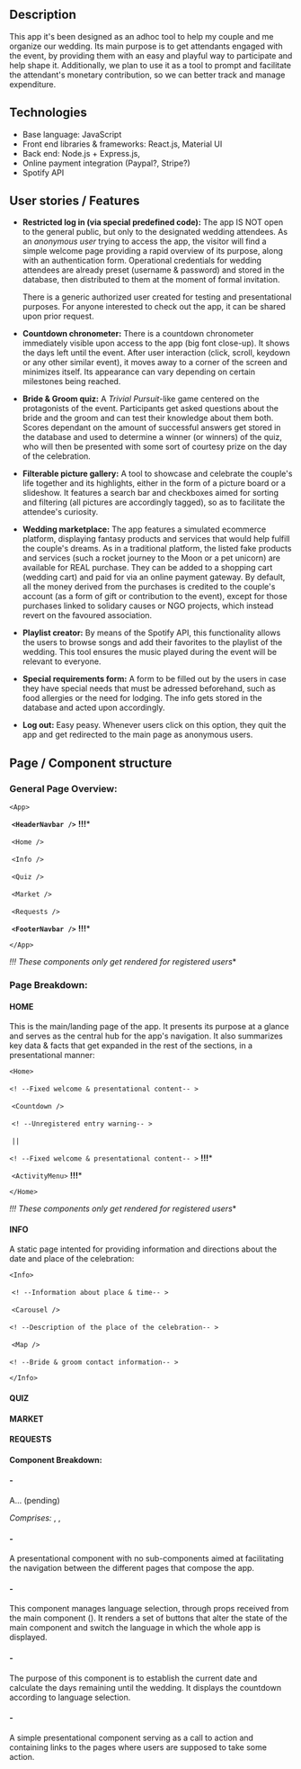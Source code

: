 ## Description

This app it's been designed as an adhoc tool to help my couple and me organize our wedding. Its main purpose is to get attendants engaged with the event, by providing them with an easy and playful way to participate and help shape it. Additionally, we plan to use it as a tool to prompt and facilitate the attendant's monetary contribution, so we can better track and manage expenditure. 

## Technologies

- Base language: JavaScript
- Front end libraries & frameworks: React.js, Material UI
- Back end: Node.js + Express.js,
- Online payment integration (Paypal?, Stripe?)
- Spotify API

## User stories / Features

- **Restricted log in (via special predefined code):** The app IS NOT open to the general public, but only to the designated wedding attendees. As an *anonymous user* trying to access the app, the visitor will find a simple welcome page providing a rapid overview of its purpose, along with an authentication form. Operational credentials for wedding attendees are already preset (username & password) and stored in the database, then distributed to them at the moment of formal invitation.


  There is a generic authorized user created for testing and presentational purposes. For anyone interested to check out the app, it can be shared upon prior request.

- **Countdown chronometer:** There is a countdown chronometer immediately visible upon access to the app (big font close-up). It shows the days left until the event. After user interaction (click, scroll, keydown or any other similar event), it moves away to a corner of the screen and minimizes itself. Its appearance can vary depending on certain milestones being reached.

- **Bride & Groom quiz:** A *Trivial Pursuit*-like game centered on the protagonists of the event. Participants get asked questions about the bride and the groom and can test their knowledge about them both. Scores dependant on the amount of successful answers get stored in the database and used to determine a winner (or winners) of the quiz, who will then be presented with some sort of courtesy prize on the day of the celebration.

  

- **Filterable picture gallery:** A tool to showcase and celebrate the couple's life together and its highlights, either in the form of a picture board or a slideshow. It features a search bar and checkboxes aimed for sorting and filtering (all pictures are accordingly tagged), so as to facilitate the attendee's curiosity. 

  

- **Wedding marketplace:** The app features a simulated ecommerce platform, displaying fantasy products and services that would help fulfill the couple's dreams. As in a traditional platform, the listed fake products and services (such a rocket journey to the Moon or a pet unicorn) are available for REAL purchase. They can be added to a shopping cart (wedding cart) and paid for via an online payment gateway. By default, all the money derived from the purchases is credited to the couple's account (as a form of gift or contribution to the event), except for those purchases linked to solidary causes or NGO projects, which instead revert on the favoured association.
  
- **Playlist creator:** By means of the Spotify API, this functionality allows the users to browse songs and add their favorites to the playlist of the wedding. This tool ensures the music played during the event will be relevant to everyone.

- **Special requirements form:** A form to be filled out by the users in case they have special needs that must be adressed beforehand, such as food allergies or the need for lodging. The info gets stored in the database and acted upon accordingly.
  
- **Log out:** Easy peasy. Whenever users click on this option, they quit the app and get redirected to the main page as anonymous users.

## Page / Component structure

### General Page Overview:

`<App>`

​	**`<HeaderNavbar />`** **!!!***

​		`<Home />`

​		`<Info />`

​		`<Quiz />`

​		`<Market />`

​		`<Requests />`

​	**`<FooterNavbar />`** **!!!***

`</App>`



**!!!* These components only get rendered for registered users**



### Page Breakdown:

#### HOME

This is the main/landing page of the app. It presents its purpose at a glance and serves as the central hub for the app's navigation. It also summarizes key data & facts that get expanded in the rest of the sections, in a presentational manner:



`<Home>`

​	`<! --Fixed welcome & presentational content-- >`

​	`<Countdown />`

​	`<! --Unregistered entry warning-- >` 

​			`||`

​	``<! --Fixed welcome & presentational content-- >`` **!!!***

​	`<ActivityMenu>` **!!!***

`</Home>`



**!!!* These components only get rendered for registered users**



#### INFO

A static page intented for providing information and directions about the date and place of the celebration:



`<Info>`

​	`<! --Information about place & time-- >`

​	`<Carousel />`

​	`<! --Description of the place of the celebration-- >` 

​	`<Map />`

​	``<! --Bride & groom contact information-- >``

`</Info>`



#### QUIZ

#### MARKET

#### REQUESTS



#### Component Breakdown:

#### - <HeaderNavbar />

A... (pending)

*Comprises:* <LangSelect />, <LogOut>, <ShoppingCart>

#### - <FooterNavbar />

A presentational component with no sub-components aimed at facilitating the navigation between the different pages that compose the app.

#### - <LangSelect />

This component manages language selection, through props received from the main component (<App />). It renders a set of buttons that alter the state of the main component and switch the language in which the whole app is displayed.

#### - <Countdown />

The purpose of this component is to establish the current date and calculate the days remaining until the wedding. It displays the countdown according to language selection.

#### - <ActivityMenu />

A simple presentational component serving as a call to action and containing links to the pages where users are supposed to take some action.

